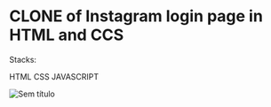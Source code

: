 # CLONE of Instagram login page in HTML and CCS

Stacks:

HTML
CSS
JAVASCRIPT

![Sem título](https://user-images.githubusercontent.com/103292859/189257658-d33c351b-dd93-446c-8815-e2bf9f652537.png)

